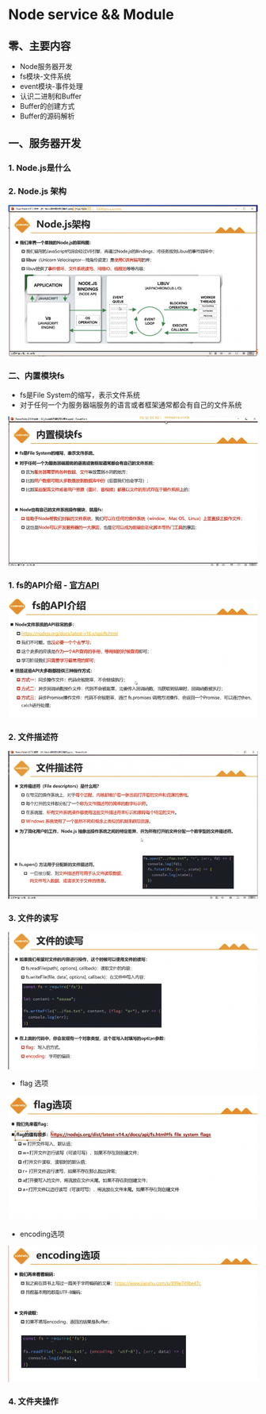 # Node service && Module

## 零、主要内容

- Node服务器开发
- fs模块-文件系统
- event模块-事件处理
- 认识二进制和Buffer
- Buffer的创建方式
- Buffer的源码解析

## 一、服务器开发

### 1. Node.js是什么

### 2. Node.js 架构

![Alt text](image.png)

### 二、内置模块fs

- fs是File System的缩写，表示文件系统
- 对于任何一个为服务器端服务的语言或者框架通常都会有自己的文件系统

![Alt text](image-1.png)

### 1. fs的API介绍 - [官方API](https://nodejs.org/docs/latest-v20.x/api/fs.html)

![Alt text](image-2.png)

### 2. 文件描述符

![Alt text](image-3.png)

### 3. 文件的读写

![Alt text](image-4.png)

- flag 选项

![Alt text](image-5.png)

- encoding选项

![Alt text](image-6.png)

### 4. 文件夹操作
